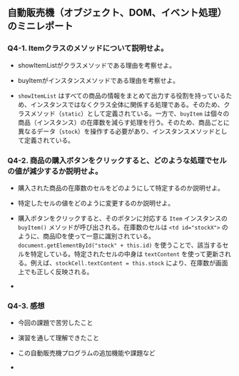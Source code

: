 ## 自動販売機（オブジェクト、DOM、イベント処理）のミニレポート
### Q4-1. Itemクラスのメソッドについて説明せよ。
* showItemListがクラスメソッドである理由を考察せよ。
* buyItemがインスタンスメソッドである理由を考察せよ。

* `showItemList` はすべての商品の情報をまとめて出力する役割を持っているため、インスタンスではなくクラス全体に関係する処理である。そのため、クラスメソッド（`static`）として定義されている。一方で、`buyItem` は個々の商品（インスタンス）の在庫数を減らす処理を行う。そのため、商品ごとに異なるデータ（`stock`）を操作する必要があり、インスタンスメソッドとして定義されている。

### Q4-2. 商品の購入ボタンをクリックすると、どのような処理でセルの値が減少するか説明せよ。
* 購入された商品の在庫数のセルをどのようにして特定するのか説明せよ。
* 特定したセルの値をどのように変更するのか説明せよ。

* 購入ボタンをクリックすると、そのボタンに対応する `Item` インスタンスの `buyItem()` メソッドが呼び出される。在庫数のセルは `<td id="stockX">` のように、商品IDを使って一意に識別されている。`document.getElementById("stock" + this.id)` を使うことで、該当するセルを特定している。特定されたセルの中身は `textContent` を使って更新される。例えば、`stockCell.textContent = this.stock` により、在庫数が画面上でも正しく反映される。
* 
### Q4-3. 感想
* 今回の課題で苦労したこと
* 演習を通して理解できたこと
* この自動販売機プログラムの追加機能や課題など

* 
